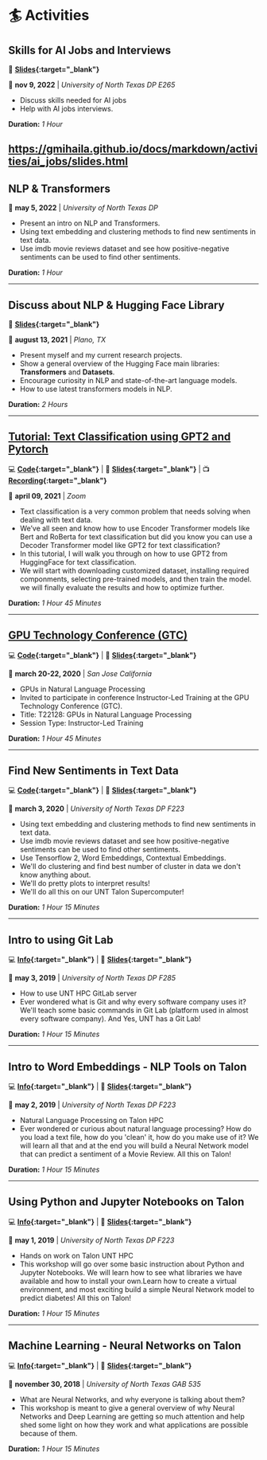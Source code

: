 # **:surfer: Activities**


## **Skills for AI Jobs and Interviews**

:notebook_with_decorative_cover: **[Slides](https://gmihaila.github.io/docs/markdown/activities/ai_jobs/slides.html){:target="_blank"}**

:calendar: **nov 9, 2022** |
*University of North Texas DP E265*

* Discuss skills needed for AI jobs 
* Help with AI jobs interviews.

**Duration:** *1 Hour*

https://gmihaila.github.io/docs/markdown/activities/ai_jobs/slides.html
-------------------------

## **NLP & Transformers**


:calendar: **may 5, 2022** |
*University of North Texas DP*

* Present an intro on NLP and Transformers.
* Using text embedding and clustering methods to find new sentiments in text data.
* Use imdb movie reviews dataset and see how positive-negative sentiments can be used to find other sentiments.

**Duration:** *1 Hour*

-------------------------

## **Discuss about NLP & Hugging Face Library**

:notebook_with_decorative_cover: **[Slides](https://gmihaila.github.io/docs/markdown/activities/discuss_nlp/slides.html){:target="_blank"}**

:calendar: **august 13, 2021** |
*Plano, TX*

* Present myself and my current research projects.
* Show a general overview of the Hugging Face main libraries: **Transformers** and **Datasets**.
* Encourage curiosity in NLP and state-of-the-art language models.
* How to use latest transformers models in NLP.

**Duration:** *2 Hours*

-------------------------

## **[Tutorial: Text Classification using GPT2 and Pytorch](https://www.aicamp.ai/event/eventdetails/W2021040910)**

:computer: **[Code](https://github.com/gmihaila/ml_things/blob/master/notebooks/pytorch/gpt2_finetune_classification.ipynb){:target="_blank"}** | 
:notebook_with_decorative_cover: **[Slides](https://gmihaila.github.io/docs/markdown/activities/text_classification_using_gpt2_and_pytorch/slides.html){:target="_blank"}** |
:tv: **[Recording](https://www.youtube.com/watch?v=Ck9-0YkJD_Q){:target="_blank"}**

:calendar: **april 09, 2021** |
*Zoom*

* Text classification is a very common problem that needs solving when dealing with text data.
* We’ve all seen and know how to use Encoder Transformer models like Bert and RoBerta for text classification but did you know you can use a Decoder Transformer model like GPT2 for text classification?
* In this tutorial, I will walk you through on how to use GPT2 from HuggingFace for text classification.
* We will start with downloading customized dataset, installing required componments, selecting pre-trained models, and then train the model. we will finally evaluate the results and how to optimize further.


**Duration:** *1 Hour 45 Minutes*

-------------------------



## **[GPU Technology Conference (GTC)](https://www.nvidia.com/en-us/gtc/)**

:computer: **[Code](https://github.com/gmihaila/gtc2020_instructor_training){:target="_blank"}** | 
:notebook_with_decorative_cover: **[Slides](https://gmihaila.github.io/docs/markdown/activities/gtc2020/slides.html){:target="_blank"}**

:calendar: **march 20-22, 2020** |
*San Jose California*

* GPUs in Natural Language Processing
* Invited to participate in conference Instructor-Led Training at the GPU Technology Conference (GTC).
* Title: T22128: GPUs in Natural Language Processing
* Session Type: Instructor-Led Training

**Duration:** *1 Hour 45 Minutes*

-------------------------

## **Find New Sentiments in Text Data**

:computer: **[Code](https://github.com/gmihaila/unt_hpc/tree/master/workshops/march_3_2019){:target="_blank"}** | 
:notebook_with_decorative_cover: **[Slides](https://gmihaila.github.io/docs/markdown/activities/find_new_sentiment/slides.html){:target="_blank"}**

:calendar: **march 3, 2020** |
*University of North Texas DP F223*

* Using text embedding and clustering methods to find new sentiments in text data.
* Use imdb movie reviews dataset and see how positive-negative sentiments can be used to find other sentiments.
* Use Tensorflow 2, Word Embeddings, Contextual Embeddings.
* We'll do clustering and find best number of cluster in data we don't know anything about.
* We'll do pretty plots to interpret results!
* We'll do all this on our UNT Talon Supercomputer!

**Duration:** *1 Hour 15 Minutes*

-------------------------

## **Intro to using Git Lab**

:computer: **[Info](https://unt-rits.github.io/){:target="_blank"}** | 
:notebook_with_decorative_cover: **[Slides](https://gmihaila.github.io/docs/markdown/activities/talon_gitlab_intro/slides.html){:target="_blank"}**

:calendar: **may 3, 2019** |
*University of North Texas DP F285*

* How to use UNT HPC GitLab server
* Ever wondered what is Git and why every software company uses it? We'll teach some basic commands in Git Lab (platform used in almost every software company). And Yes, UNT has a Git Lab!

**Duration:** *1 Hour 15 Minutes*

-------------------------

## **Intro to Word Embeddings - NLP Tools on Talon**

:computer: **[Info](https://unt-rits.github.io/){:target="_blank"}** | 
:notebook_with_decorative_cover: **[Slides](https://gmihaila.github.io/docs/markdown/activities/talon_word_emb_intro/slides.html){:target="_blank"}**

:calendar: **may 2, 2019** |
*University of North Texas DP F223*

* Natural Language Processing on Talon HPC
* Ever wondered or curious about natural language processing? How do you load a text file, how do you 'clean' it, how do you make use of it? We will learn all that and at the end you will build a Neural Network model that can predict a sentiment of a Movie Review. All this on Talon!

**Duration:** *1 Hour 15 Minutes*

-------------------------

## **Using Python and Jupyter Notebooks on Talon**

:computer: **[Info](https://unt-rits.github.io/){:target="_blank"}** | 
:notebook_with_decorative_cover: **[Slides](https://gmihaila.github.io/docs/markdown/activities/talon_python_jupyter/slides.html){:target="_blank"}**

:calendar: **may 1, 2019** |
*University of North Texas DP F223*

* Hands on work on Talon UNT HPC
* This workshop will go over some basic instruction about Python and Jupyter Notebooks. We will learn how to see what libraries we have available and how to install your own.Learn how to create a virtual environment, and most exciting build a simple Neural Network model to predict diabetes! All this on Talon!

**Duration:** *1 Hour 15 Minutes*

-------------------------

## **Machine Learning - Neural Networks on Talon**

:computer: **[Info](https://unt-rits.github.io){:target="_blank"}** | 
:notebook_with_decorative_cover: **[Slides](https://gmihaila.github.io/docs/markdown/activities/deep_learning_workshop/slides.html){:target="_blank"}**

:calendar: **november 30, 2018** |
*University of North Texas GAB 535*


* What are Neural Networks, and why everyone is talking about them?
* This workshop is meant to give a general overview of why Neural Networks and Deep Learning are getting so much attention and help shed some light on how they work and what applications are possible because of them.

**Duration:** *1 Hour 15 Minutes*

<br>
